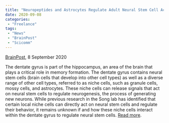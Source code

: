 ```yaml
---
title: "Neuropeptides and Astrocytes Regulate Adult Neural Stem Cell Activity"
date: 2020-09-08
categories:
 - "Freelance"
tags:
 - "News"
 - "BrainPost" 
 - "Scicomm"
---
```


<!--more-->

[BrainPost](https://www.brainpost.co/), 8 September 2020

The dentate gyrus is part of the hippocampus, an area of the brain that plays a critical role in memory formation. The dentate gyrus contains neural stem cells (brain cells that develop into other cell types) as well as a diverse range of other cell types, referred to as niche cells, such as granule cells, mossy cells, and astrocytes. These niche cells can release signals that act on neural stem cells to regulate neurogenesis, the process of generating new neurons. While previous research in the Song lab has identified that certain local niche cells can directly act on neural stem cells and regulate their behavior, it remains unknown if and how these niche cells interact within the dentate gyrus to regulate neural stem cells. [Read more](https://www.brainpost.co/weekly-brainpost/2020/9/8/neuropeptides-and-astrocytes-regulate-adult-neural-stem-cell-activity). 